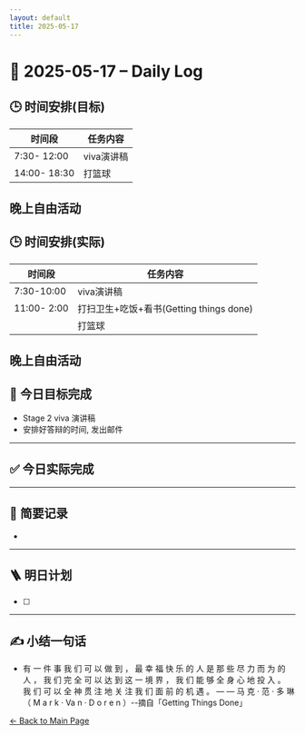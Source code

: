 ```yaml
---
layout: default
title: 2025-05-17
---
```


# 📅 2025-05-17 – Daily Log

## 🕒 时间安排(目标)

| 时间段 | 任务内容 |
|--------|----------| 
| 7:30- 12:00 | viva演讲稿  | 
| 14:00- 18:30 | 打篮球  | 

晚上自由活动
---
## 🕒 时间安排(实际)

| 时间段 | 任务内容 |
|--------|----------| 
| 7:30-10:00 | viva演讲稿  |
|11:00- 2:00 | 打扫卫生+吃饭+看书(Getting things done)|
|  | 打篮球  | 

晚上自由活动
---
## 🎯 今日目标完成

- Stage 2 viva 演讲稿
- 安排好答辩的时间, 发出邮件

---
## ✅ 今日实际完成

---

## 🧠 简要记录

- 


---

## 🪜 明日计划
- [ ] 



---

## ✍️ 小结一句话
- 有 一 件 事 我 们 可 以 做 到 ， 最 幸 福 快 乐 的 人 是 那 些 尽 力 而 为 的 人 ， 我 们 完 全 可 以 达 到 这 一 境 界 ， 我 们 能 够 全 身 心 地 投 入 。 我 们 可 以 全 神 贯 注 地 关 注 我 们 面 前 的 机 遇 。 — — 马 克 · 范 · 多 琳 （ M a r k · Va n · D o r e n ）--摘自「Getting Things Done」

[← Back to Main Page](/index.md)
 
